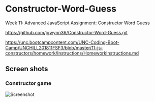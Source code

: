 # Constructor-Word-Guess
Week 11: Advanced JavaScript Assignment: Constructor Word Guess

https://github.com/jgwynn36/Constructor-Word-Guess.git

https://unc.bootcampcontent.com/UNC-Coding-Boot-Camp/UNCHILL201811FSF3/blob/master/11-js-constructors/homework/Instructions/HomeworkInstructions.md

## Screen shots

### Constructor game 
![Screenshot](./ScreenShot_Constructor.png)
